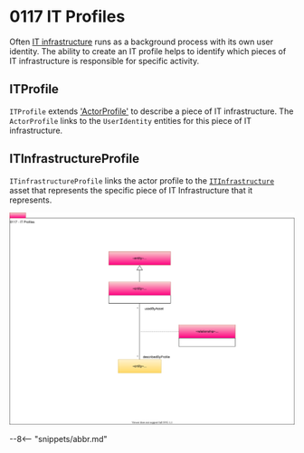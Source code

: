 <!-- SPDX-License-Identifier: CC-BY-4.0 -->
<!-- Copyright Contributors to the Egeria project. -->

# 0117 IT Profiles

Often [IT infrastructure](/types/0/0030-Hosts-and-Platforms) runs as a background process with its own user identity. The ability to create an IT profile helps to identify which pieces of IT infrastructure is responsible for specific activity.

## ITProfile

`ITProfile` extends ['ActorProfile'](/types/1/0110-Actors/#actorprofile) to describe a piece of IT infrastructure.
The `ActorProfile` links to the `UserIdentity` entities for this piece of IT infrastructure.

## ITInfrastructureProfile

`ITinfrastructureProfile` links the actor profile to the [`ITInfrastructure`](/types/0/0030-Hosts-and-Platform) asset that represents the specific piece of IT Infrastructure that it represents.


![UML](0117-IT-Profiles.svg "Describing an engine's user identities")

--8<-- "snippets/abbr.md"
